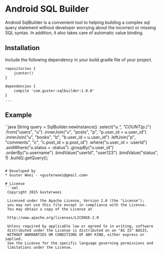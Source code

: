 # Android SQL Builder
Android SqlBuilder is a convenient tool to helping building a complex sql query statement
without developer worrying about the incorrect or missing SQL syntax. In addition, it also
takes care of automatic value binding.

## Installation
Include the following dependency in your build.gradle file of your project.

```xml
repositories {
    jcenter()
}

dependencies {
    compile 'com.guster:sqlbuilder:1.0.0'
}
...
```

## Example

``java
String query = SqlBuilder.newInstance()
                .select("u.*", "COUNT(p.*)")
                .from("users", "u")
                .innerJoin("u", "posts", "p", "p.user_id = u.user_id")
                .innerJoin("u", "books", "b", "b.user_id = u.user_id")
                .leftJoin("p", "comments", "c", "c.post_id = p.post_id")
                .where("u.user_id = :userId")
                .andWhere("u.status = :status")
                .groupBy("u.user_id")
                .orderBy("u.username")
                .bindValue("userId", "user123")
                .bindValue("status", 1)
                .build().getQuery();
```

# Developed by
* Guster Woei - <gusterwoei@gmail.com>

# License
```xml
 Copyright 2015 Gusterwoei

 Licensed under the Apache License, Version 2.0 (the "License");
 you may not use this file except in compliance with the License.
 You may obtain a copy of the License at

 http://www.apache.org/licenses/LICENSE-2.0

 Unless required by applicable law or agreed to in writing, software
 distributed under the License is distributed on an "AS IS" BASIS,
 WITHOUT WARRANTIES OR CONDITIONS OF ANY KIND, either express or implied.
 See the License for the specific language governing permissions and
 limitations under the License.
```


